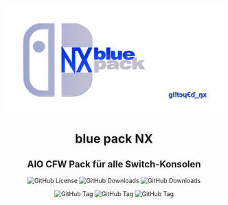 <p align="center">
  <img src="logo-banner.png?raw=true" alt="Banner">
</p>

<div align="center"> 
  <h1>blue pack NX</h1>
  <h2>AIO CFW Pack für alle Switch-Konsolen</h2>
</div>

<p align="center">
  <img src="https://img.shields.io/github/license/Atmosphere-NX/Atmosphere?style=for-the-badge&labelColor=%23abc4ff&color=%230d3ce6" alt="GitHub License">
  <img src="https://img.shields.io/github/downloads/glitched-nx/Blue_Edition_2__RCM_V1/total?style=for-the-badge&label=blue pack Downloads - alte Repo&labelColor=%23abc4ff&color=%230d3ce6" alt="GitHub Downloads">
  <img src="https://img.shields.io/github/downloads/glitched-nx/blue_pack_nx/total?style=for-the-badge&label=blue pack Downloads - neue Repo&labelColor=%23abc4ff&color=%230d3ce6" alt="GitHub Downloads">
</p>
<p align="center">
  <img alt="GitHub Tag" src="https://img.shields.io/github/v/tag/glitched-nx/atmosphere_blue?style=for-the-badge&logoSize=auto&label=atmosph%C3%A8re%20blue&labelColor=%23abc4ff&color=%230d3ce6"> 
  <img alt="GitHub Tag" src="https://img.shields.io/github/v/tag/glitched-nx/hekate_blue?style=for-the-badge&logoSize=auto&label=hekate blue&labelColor=%23abc4ff&color=%230d3ce6">
  <img alt="GitHub Tag" src="https://img.shields.io/github/v/tag/THZoria/NX_Firmware?style=for-the-badge&logoSize=auto&label=NX Firmware&labelColor=%23abc4ff&color=%230d3ce6">
</p>
